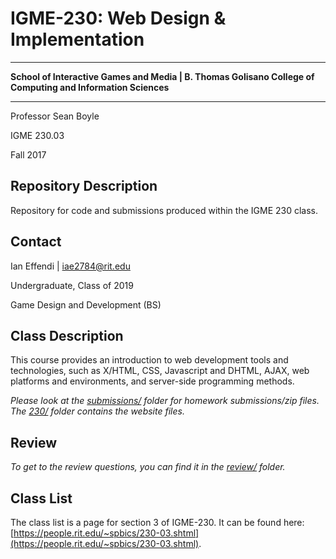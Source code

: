 # IGME-230: Web Design & Implementation
***
**School of Interactive Games and Media | B. Thomas Golisano College of Computing and Information Sciences**
***

Professor Sean Boyle

IGME 230.03

Fall 2017


## Repository Description
Repository for code and submissions produced within the IGME 230 class.

## Contact
Ian Effendi | iae2784@rit.edu

Undergraduate, Class of 2019

Game Design and Development (BS)


## Class Description
This course provides an introduction to web development tools and technologies, such as X/HTML, CSS, Javascript and DHTML, AJAX, web platforms and environments, and server-side programming methods.

*Please look at the [submissions/](https://github.com/rimij405/IGME230/tree/master/misc/submissions) folder for homework submissions/zip files.*
*The [230/](https://github.com/rimij405/IGME230/tree/master/) folder contains the website files.*

## Review
*To get to the review questions, you can find it in the [review/](https://github.com/rimij405/IGME230/tree/master/misc/review) folder.*

## Class List
The class list is a page for section 3 of IGME-230. It can be found here: [https://people.rit.edu/~spbics/230-03.shtml](https://people.rit.edu/~spbics/230-03.shtml).
